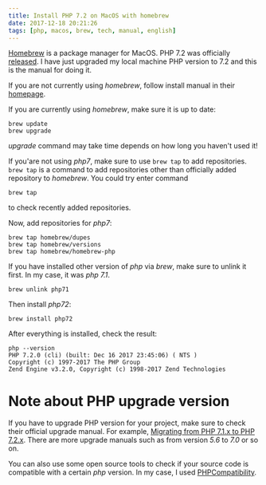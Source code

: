 ```yaml
---
title: Install PHP 7.2 on MacOS with homebrew
date: 2017-12-18 20:21:26
tags: [php, macos, brew, tech, manual, english]
---
```


[Homebrew](https://brew.sh/) is a package manager for MacOS. PHP 7.2 was officially [released](http://php.net/releases/7_2_0.php). I have just upgraded my local machine PHP version to 7.2 and this is the manual for doing it.

If you are not currently using *homebrew*, follow install manual in their [homepage](https://brew.sh/).

If you are currently using *homebrew*, make sure it is up to date:

```
brew update
brew upgrade
```

*upgrade* command may take time depends on how long you haven't used it!

If you'are not using *php7*, make sure to use `brew tap` to add repositories. `brew tap` is a command to add repositories other than officially added repository to *homebrew*. You could try enter command

```
brew tap
```

to check recently added repositories.

Now, add repositories for *php7*:

```
brew tap homebrew/dupes
brew tap homebrew/versions
brew tap homebrew/homebrew-php
```

If you have installed other version of *php* via *brew*, make sure to unlink it first. In my case, it was *php 7.1*.

```
brew unlink php71
```

Then install *php72*:

```
brew install php72
```

After everything is installed, check the result:

```
php --version
PHP 7.2.0 (cli) (built: Dec 16 2017 23:45:06) ( NTS )
Copyright (c) 1997-2017 The PHP Group
Zend Engine v3.2.0, Copyright (c) 1998-2017 Zend Technologies
```

<script async src="//pagead2.googlesyndication.com/pagead/js/adsbygoogle.js"></script>
<ins class="adsbygoogle"
     style="display:block; text-align:center;"
     data-ad-layout="in-article"
     data-ad-format="fluid"
     data-ad-client="ca-pub-2750437710821247"
     data-ad-slot="8905029259"></ins>
<script>
     (adsbygoogle = window.adsbygoogle || []).push({});
</script>

# Note about PHP upgrade version

If you have to upgrade PHP version for your project, make sure to check their official upgrade manual. For example, [Migrating from PHP 7.1.x to PHP 7.2.x](http://php.net/manual/en/migration72.php). There are more upgrade manuals such as from version *5.6* to *7.0* or so on.

You can also use some open source tools to check if your source code is compatible with a certain *php* version. In my case, I used [PHPCompatibility](https://github.com/wimg/PHPCompatibility).